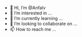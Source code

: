 - 👋 Hi, I’m @Anfalv
- 👀 I’m interested in ...
- 🌱 I’m currently learning ...
- 💞️ I’m looking to collaborate on ...
- 📫 How to reach me ...

<!---
Anfalv/Anfalv is a ✨ special ✨ repository because its `README.md` (this file) appears on your GitHub profile.
You can click the Preview link to take a look at your changes.
--->
